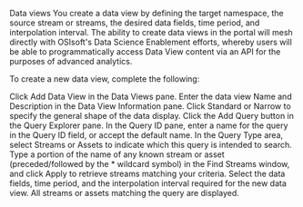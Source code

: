 Data views You create a data view by defining the target namespace, the source stream or streams, the desired data fields, time period, and interpolation interval. The ability to create data views in the portal will mesh directly with OSIsoft's Data Science Enablement efforts, whereby users will be able to programmatically access Data View content via an API for the purposes of advanced analytics.

To create a new data view, complete the following:

Click Add Data View in the Data Views pane.
Enter the data view Name and Description in the Data View Information pane.
Click Standard or Narrow to specify the general shape of the data display.
Click the Add Query button in the Query Explorer pane.
In the Query ID pane, enter a name for the query in the Query ID field, or accept the default name.
In the Query Type area, select Streams or Assets to indicate which this query is intended to search.
Type a portion of the name of any known stream or asset (preceded/followed by the * wildcard symbol)
in the Find Streams window, and click Apply to retrieve streams matching your criteria. Select the data fields, time period, and the interpolation interval required for the new data view. All streams or assets matching the query are displayed.
